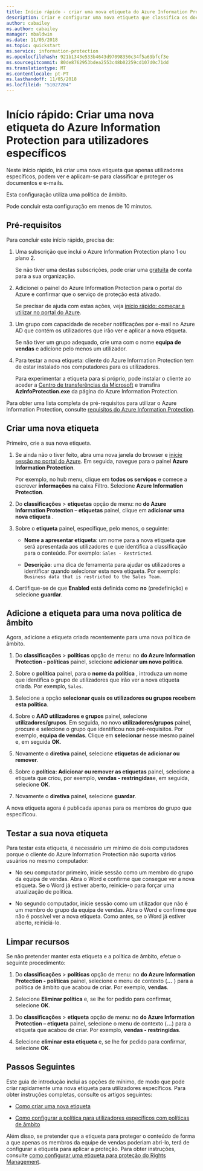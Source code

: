```yaml
---
title: Início rápido - criar uma nova etiqueta do Azure Information Protection para utilizadores específicos
description: Criar e configurar uma nova etiqueta que classifica os documentos e e-mails para utilizadores específicos através da utilização de uma política de âmbito.
author: cabailey
ms.author: cabailey
manager: mbaldwin
ms.date: 11/05/2018
ms.topic: quickstart
ms.service: information-protection
ms.openlocfilehash: 921b1343e533b4643d97098350c34f5a69bfcf3e
ms.sourcegitcommit: 80de8762953bdea2553c48b02259cd107d0c71dd
ms.translationtype: MT
ms.contentlocale: pt-PT
ms.lasthandoff: 11/05/2018
ms.locfileid: "51027204"
---
```

# <a name="quickstart-create-a-new-azure-information-protection-label-for-specific-users"></a>Início rápido: Criar uma nova etiqueta do Azure Information Protection para utilizadores específicos

Neste início rápido, irá criar uma nova etiqueta que apenas utilizadores específicos, podem ver e aplicam-se para classificar e proteger os documentos e e-mails.

Esta configuração utiliza uma política de âmbito.

Pode concluir esta configuração em menos de 10 minutos.

## <a name="prerequisites"></a>Pré-requisitos

Para concluir este início rápido, precisa de:

1. Uma subscrição que inclui o Azure Information Protection plano 1 ou plano 2.
    
    Se não tiver uma destas subscrições, pode criar uma [gratuita](https://portal.office.com/Signup/Signup.aspx?OfferId=87dd2714-d452-48a0-a809-d2f58c4f68b7) de conta para a sua organização.

2. Adicionei o painel do Azure Information Protection para o portal do Azure e confirmar que o serviço de proteção está ativado.

    Se precisar de ajuda com estas ações, veja [início rápido: começar a utilizar no portal do Azure](quickstart-viewpolicy.md).

3. Um grupo com capacidade de receber notificações por e-mail no Azure AD que contém os utilizadores que irão ver e aplicar a nova etiqueta.
    
    Se não tiver um grupo adequado, crie uma com o nome **equipa de vendas** e adicione pelo menos um utilizador.

4. Para testar a nova etiqueta: cliente do Azure Information Protection tem de estar instalado nos computadores para os utilizadores. 
    
    Para experimentar a etiqueta para si próprio, pode instalar o cliente ao aceder a [Centro de transferências da Microsoft](https://www.microsoft.com/en-us/download/details.aspx?id=53018) e transfira **AzInfoProtection.exe** da página do Azure Information Protection.

Para obter uma lista completa de pré-requisitos para utilizar o Azure Information Protection, consulte [requisitos do Azure Information Protection](requirements.md).
    
## <a name="create-a-new-label"></a>Criar uma nova etiqueta

Primeiro, crie a sua nova etiqueta.

1. Se ainda não o tiver feito, abra uma nova janela do browser e [inicie sessão no portal do Azure](configure-policy.md#signing-in-to-the-azure-portal). Em seguida, navegue para o painel **Azure Information Protection**.
    
    Por exemplo, no hub menu, clique em **todos os serviços** e comece a escrever **informações** na caixa Filtro. Selecione **Azure Information Protection**.

2. Do **classificações** > **etiquetas** opção de menu: no **do Azure Information Protection – etiquetas** painel, clique em **adicionar uma nova etiqueta** .

3. Sobre o **etiqueta** painel, especifique, pelo menos, o seguinte:
    
    - **Nome a apresentar etiqueta**: um nome para a nova etiqueta que será apresentada aos utilizadores e que identifica a classificação para o conteúdo. Por exemplo: `Sales - Restricted`.
    
    - **Descrição**: uma dica de ferramenta para ajudar os utilizadores a identificar quando selecionar esta nova etiqueta. Por exemplo: `Business data that is restricted to the Sales Team.`

4. Certifique-se de que **Enabled** está definida como **no** (predefinição) e selecione **guardar**.

## <a name="add-the-label-to-a-new-scoped-policy"></a>Adicione a etiqueta para uma nova política de âmbito

Agora, adicione a etiqueta criada recentemente para uma nova política de âmbito.

1. Do **classificações** > **políticas** opção de menu: no **do Azure Information Protection - políticas** painel, selecione **adicionar um novo política**. 

2. Sobre o **política** painel, para o **nome da política** , introduza um nome que identifica o grupo de utilizadores que irão ver a nova etiqueta criada. Por exemplo, `Sales`.

3. Selecione a opção **selecionar quais os utilizadores ou grupos recebem esta política**.

4. Sobre o **AAD utilizadores e grupos** painel, selecione **utilizadores/grupos**. Em seguida, no novo **utilizadores/grupos** painel, procure e selecione o grupo que identificou nos pré-requisitos. Por exemplo, **equipa de vendas**. Clique em **selecionar** nesse mesmo painel e, em seguida **OK**.

5. Novamente o **diretiva** painel, selecione **etiquetas de adicionar ou remover**.

6. Sobre o **política: Adicionar ou remover as etiquetas** painel, selecione a etiqueta que criou, por exemplo, **vendas - restringidas**e, em seguida, selecione **OK**.

7. Novamente o **diretiva** painel, selecione **guardar**. 

A nova etiqueta agora é publicada apenas para os membros do grupo que especificou. 

## <a name="test-your-new-label"></a>Testar a sua nova etiqueta

Para testar esta etiqueta, é necessário um mínimo de dois computadores porque o cliente do Azure Information Protection não suporta vários usuários no mesmo computador:

 - No seu computador primeiro, inicie sessão como um membro do grupo da equipa de vendas. Abra o Word e confirme que consegue ver a nova etiqueta. Se o Word já estiver aberto, reinicie-o para forçar uma atualização de política.

- No segundo computador, inicie sessão como um utilizador que não é um membro do grupo da equipa de vendas. Abra o Word e confirme que não é possível ver a nova etiqueta. Como antes, se o Word já estiver aberto, reiniciá-lo.

## <a name="clean-up-resources"></a>Limpar recursos

Se não pretender manter esta etiqueta e a política de âmbito, efetue o seguinte procedimento:

1. Do **classificações** > **políticas** opção de menu: no **do Azure Information Protection - políticas** painel, selecione o menu de contexto (**...** ) para a política de âmbito que acabou de criar. Por exemplo, **vendas**.

2. Selecione **Eliminar política** e, se lhe for pedido para confirmar, selecione **OK**.

3. Do **classificações** > **etiqueta** opção de menu: no **do Azure Information Protection – etiqueta** painel, selecione o menu de contexto (**...**) para a etiqueta que acabou de criar.  Por exemplo, **vendas - restringidas**.

4.  Selecione **eliminar esta etiqueta** e, se lhe for pedido para confirmar, selecione **OK**.


## <a name="next-steps"></a>Passos Seguintes

Este guia de introdução inclui as opções de mínimo, de modo que pode criar rapidamente uma nova etiqueta para utilizadores específicos. Para obter instruções completas, consulte os artigos seguintes:

- [Como criar uma nova etiqueta](configure-policy-new-label.md)

- [Como configurar a política para utilizadores específicos com políticas de âmbito](configure-policy-scope.md)

Além disso, se pretender que a etiqueta para proteger o conteúdo de forma a que apenas os membros da equipe de vendas poderiam abri-lo, terá de configurar a etiqueta para aplicar a proteção. Para obter instruções, consulte [como configurar uma etiqueta para proteção do Rights Management](configure-policy-protection.md).


